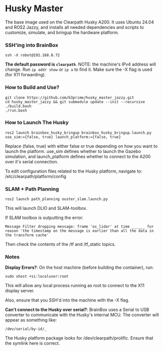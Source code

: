 Husky Master
=============

The base image used on the Clearpath Husky A200. It uses Ubuntu 24.04 and ROS2 Jazzy, and installs all needed dependencies and scripts to customize, simulate, and bringup the hardware platform.

### SSH'ing into BrainBox
```
ssh -X robot@192.168.8.72
```
**The default password is ```clearpath```**. NOTE: the machine's IPv4 address will change. Run ```ip addr show``` or ```ip a``` to find it. Make sure the -X flag is used (for X11 forwarding).

### How to Build and Use?
```
git clone https://github.com/b3prime/husky_master_jazzy.git
cd husky_master_jazzy && git submodule update --init --recursive
./build.bash
./run.bash
```

### How to Launch The Husky
```
ros2 launch brainbox_husky_bringup brainbox_husky_bringup.launch.py use_sim:={false, true} launch_platform:={false, true}
```
Replace {false, true} with either false or true depending on how you want to launch the platform. use_sim defines whether to launch the Gazebo simulation, and launch_platform defines whether to connect to the A200 over it's serial connection.

To edit configuration files related to the Husky platform, navigate to: /etc/clearpath/platform/config

### SLAM + Path Planning

```
ros2 launch path_planning ouster_slam.launch.py
```

This will launch DLIO and SLAM-toolbox.

If SLAM toolbox is outputting the error:

```
Message Filter dropping message: frame 'os_lidar' at time ______ for reason 'the timestamp on the message is earlier than all the data in the transform cache'
```

Then check the contents of the /tf and /tf_static topics.

### Notes

**Display Errors?**: On the host machine (before building the container), run:
```
sudo xhost +si:localuser:root
```
This will allow any local process running as root to connect to the X11 display server.

Also, ensure that you SSH'd into the machine with the -X flag.

**Can't connect to the Husky over serial?**: BrainBox uses a Serial to USB converter to communicate with the Husky's internal MCU. The converter will appear as something like:
```
/dev/serial/by-id/_
```
The Husky platform package looks for /dev/clearpath/prolific. Ensure that the symlink here is correct.


